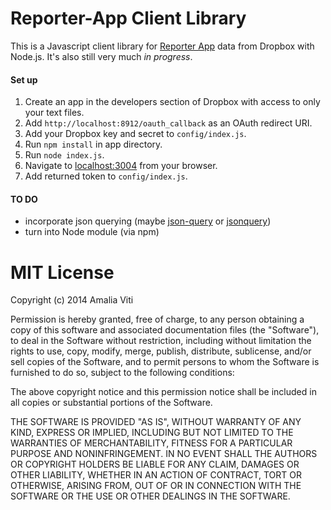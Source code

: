 Reporter-App Client Library
============================

This is a Javascript client library for [Reporter App](http://www.reporter-app.com) data from Dropbox with Node.js. It's also still very much *in progress*.

#### Set up
1. Create an app in the developers section of Dropbox with access to only your text files.
2. Add `http://localhost:8912/oauth_callback` as an OAuth redirect URI.
3. Add your Dropbox key and secret to `config/index.js`.
3. Run `npm install` in app directory.
4. Run `node index.js`.
5. Navigate to [localhost:3004](localhost:3004) from your browser.
6. Add returned token to `config/index.js`.

#### TO DO
* incorporate json querying (maybe [json-query](https://www.npmjs.org/package/json-query) or [jsonquery](https://www.npmjs.org/package/jsonquery))
* turn into Node module (via npm)

MIT License
===============

Copyright (c) 2014 Amalia Viti

Permission is hereby granted, free of charge, to any person obtaining a copy
of this software and associated documentation files (the "Software"), to deal
in the Software without restriction, including without limitation the rights
to use, copy, modify, merge, publish, distribute, sublicense, and/or sell
copies of the Software, and to permit persons to whom the Software is
furnished to do so, subject to the following conditions:

The above copyright notice and this permission notice shall be included in
all copies or substantial portions of the Software.

THE SOFTWARE IS PROVIDED "AS IS", WITHOUT WARRANTY OF ANY KIND, EXPRESS OR
IMPLIED, INCLUDING BUT NOT LIMITED TO THE WARRANTIES OF MERCHANTABILITY,
FITNESS FOR A PARTICULAR PURPOSE AND NONINFRINGEMENT. IN NO EVENT SHALL THE
AUTHORS OR COPYRIGHT HOLDERS BE LIABLE FOR ANY CLAIM, DAMAGES OR OTHER
LIABILITY, WHETHER IN AN ACTION OF CONTRACT, TORT OR OTHERWISE, ARISING FROM,
OUT OF OR IN CONNECTION WITH THE SOFTWARE OR THE USE OR OTHER DEALINGS IN
THE SOFTWARE.